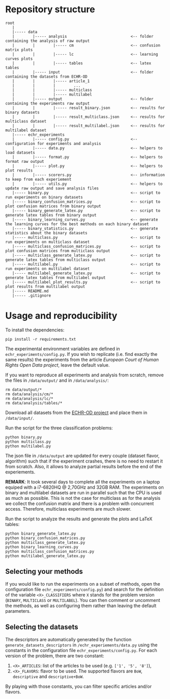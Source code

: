 # Repository structure

```
root
   |
   |----- data
   |        |----- analysis                            <-- folder containing the analysis of raw output
   |        |        |----- cm                         <-- confusion matrix plots
   |        |        |----- lc                         <-- learning curves plots
   |        |        |----- tables                     <-- latex tables
   |        |----- input                               <-- folder containing the datasets from ECHR-OD
   |        |        |----- article_1                  
   |        |        |        ...
   |        |        |----- multiclass
   |        |        |----- multilabel
   |        |----- output                              <-- folder containing the experiments raw output
   |        |        |----- result_binary.json         <-- results for binary datasets
   |        |        |----- result_multiclass.json     <-- results for multiclass dataset
   |        |        |----- result_multilabel.json     <-- results for multilabel dataset
   |----- echr_experiments
   |        |----- config.py                           <-- configuration for experiments and analysis
   |        |----- data.py                             <-- helpers to load datasets
   |        |----- format.py                           <-- helpers to format raw output
   |        |----- plot.py                             <-- helpers to plot results
   |        |----- scorers.py                          <-- information to keep from each experiement
   |        |----- utils.py                            <-- helpers to update raw output and save analysis files
   |----- binary.py                                    <-- script to run experiments on binary datasets
   |----- binary_confusion_matrices.py                 <-- script to plot confusion matrices from binary output
   |----- binary_generate_latex.py                     <-- script to generate latex tables from binary output
   |----- binary_learning_curves.py                    <-- generate the learning curves for the best methods on each binary dataset
   |----- binary_statistics.py                         <-- generate statistics about the binary datasets
   |----- multiclass.py                                <-- script to run experiments on multiclass dataset
   |----- multiclass_confusion_matrices.py             <-- script to plot confusion matrices from multiclass output
   |----- multiclass_generate_latex.py                 <-- script to generate latex tables from multiclass output
   |----- multilabel.py                                <-- script to run experiments on multilabel dataset
   |----- multilabel_generate_latex.py                 <-- script to generate latex tables from multilabel output
   |----- multilabel_plot_results.py                   <-- script to plot results from multilabel output
   |----- README.md
   |----- .gitignore
```

# Usage and reproducibility

To install the dependencies:
```
pip install -r requirements.txt
```

The experimental environment variables are defined in ```echr_experiments/config.py```. If you wish to replicate (i.e. find exactly the same results) the experiments from the article *European Court of Human Rights Open Data project*, leave the default value.

If you want to reproduce all experiments and analysis from scratch, remove the files in ```/data/output/``` and in ```/data/analysis/```:
```
rm data/output/*
rm data/analysis/cm/*
rm data/analysis/lc/*
rm data/analysis/tables/*
```

Download all datasets from the [ECHR-OD project](https://echr-opendata.eu) and place them in ```/data/input/```.

Run the script for the three classification problems:
```
python binary.py
python multiclass.py
python multilabel.py
```
The json file in ```/data/output``` are updated for every couple (dataset flavor, algorithm) such that if the experiment crashes, there is no need to restart it from scratch. Also, it allows to analyze partial results before the end of the experiements.

**REMARK**: It took several days to complete all the experiments on a laptop equiped with a i7-6820HQ @ 2,70GHz and 32GB RAM. The experiments on binary and multilabel datasets are run in parallel such that the CPU is used as much as possible. This is not the case for multiclass as for the analysis we collect the confusion matrix and there is a problem with concurrent access. Therefore, multiclass experiments are much slower.

Run the script to analyze the results and generate the plots and LaTeX tables:
```
python binary_generate_latex.py
python binary_confusion_matrices.py
python multiclass_generate_latex.py
python binary_learning_curves.py
python multiclass_confusion_matrices.py
python multilabel_generate_latex.py
```

## Selecting your methods

If you would like to run the experiments on a subset of methods, open the configuration file ```echr_experiments/config.py```) and search for the definition of the variable ```<X>_CLASSIFIERS``` where ```X``` stands for the problem version (```BINARY```, ```MULTICLASS``` or ```MULTILABEL```). You can then comment or uncomment the methods, as well as configuring them rather than leaving the default parameters.

## Selecting the datasets

The descriptors are automatically generated by the function ```generate_datasets_descriptors``` in ```/echr_experiements/data.py``` using the constants in 
the configuration file ```echr_experiments/config.py```. 
For each version of the problem, there are two constant:

1. ```<X>_ARTICLES```: list of the articles to be used (e.g. ```['1', '5', '8']```),
2. ```<X>_FLAVORS```: flavor to be used. The supported flavors are ```BoW```, ```descriptive``` and ```descriptive+BoW```.
 
By playing with those constants, you can filter specific articles and/or flavors.

